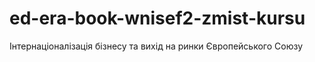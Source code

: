 # ed-era-book-wnisef2-zmist-kursu
Інтернаціоналізація бізнесу та вихід на ринки Європейського Союзу
